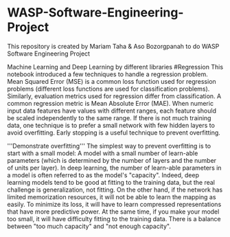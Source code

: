# WASP-Software-Engineering-Project
This repository is created by Mariam Taha &amp; Aso Bozorgpanah to do WASP Software Engineering Project

Machine Learning and Deep Learning by different libraries
#Regression This notebook introduced a few techniques to handle a regression problem.
Mean Squared Error (MSE) is a common loss function used for regression problems (different loss functions are used for classification problems). Similarly, evaluation metrics used for regression differ from classification. A common regression metric is Mean Absolute Error (MAE). When numeric input data features have values with different ranges, each feature should be scaled independently to the same range. If there is not much training data, one technique is to prefer a small network with few hidden layers to avoid overfitting. Early stopping is a useful technique to prevent overfitting.

'''Demonstrate overfitting''' The simplest way to prevent overfitting is to start with a small model: A model with a small number of learn-able parameters (which is determined by the number of layers and the number of units per layer). In deep learning, the number of learn-able parameters in a model is often referred to as the model's "capacity".
Indeed, deep learning models tend to be good at fitting to the training data, but the real challenge is generalization, not fitting.
On the other hand, if the network has limited memorization resources, it will not be able to learn the mapping as easily. To minimize its loss, it will have to learn compressed representations that have more predictive power. At the same time, if you make your model too small, it will have difficulty fitting to the training data. There is a balance between "too much capacity" and "not enough capacity".
